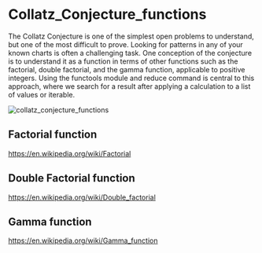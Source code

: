 # Collatz_Conjecture_functions
The Collatz Conjecture is one of the simplest open problems to understand, but one of the most difficult to prove. Looking for patterns in any of your known charts is often a challenging task. One conception of the conjecture is to understand it as a function in terms of other functions such as the factorial, double factorial, and the gamma function, applicable to positive integers. Using the functools module and reduce command is central to this approach, where we search for a result after applying a calculation to a list of values or iterable.

![collatz_conjecture_functions](https://user-images.githubusercontent.com/93230178/225809457-9a5f24a1-9a9e-431a-8c70-3d3a4212d2cc.png)







## Factorial function
https://en.wikipedia.org/wiki/Factorial

## Double Factorial function
https://en.wikipedia.org/wiki/Double_factorial

## Gamma function
https://en.wikipedia.org/wiki/Gamma_function
